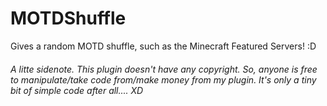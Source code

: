# MOTDShuffle
Gives a random MOTD shuffle, such as the Minecraft Featured Servers! :D


###### A litte sidenote. This plugin doesn't have any copyright. So, anyone is free to manipulate/take code from/make money from my plugin. It's only a tiny bit of simple code after all.... XD
